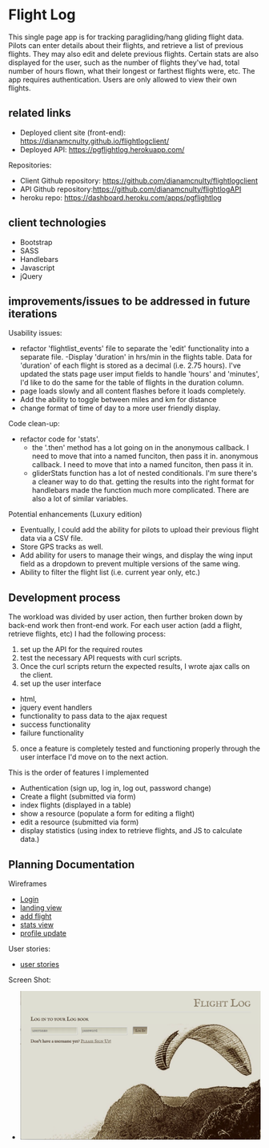 # Flight Log

This single page app is for tracking paragliding/hang gliding flight data. Pilots can enter details about their flights, and retrieve a list of previous flights. They may also edit and delete previous flights.
Certain stats are also displayed for the user, such as the number of flights they've had, total number of hours flown, what their longest or farthest flights were, etc.
The app requires authentication. Users are only allowed to view their own flights.

## related links
- Deployed client site (front-end): https://dianamcnulty.github.io/flightlogclient/
- Deployed API: https://pgflightlog.herokuapp.com/


Repositories:
- Client Github repository: https://github.com/dianamcnulty/flightlogclient
- API Github repository:https://github.com/dianamcnulty/flightlogAPI
- heroku repo: https://dashboard.heroku.com/apps/pgflightlog


## client technologies
- Bootstrap
- SASS
- Handlebars
- Javascript
- jQuery


## improvements/issues to be addressed in future iterations
Usability issues:
- refactor 'flightlist_events' file to separate the 'edit' functionality into a separate file.
-Display 'duration' in hrs/min in the flights table. Data for 'duration' of each flight is stored as a decimal (i.e. 2.75 hours). I've updated the stats page user imput fields to handle 'hours' and 'minutes', I'd like to do the same for the table of flights in the duration column.
- page loads slowly and all content flashes before it loads completely.
- Add the ability to toggle between miles and km for distance
- change format of time of day to a more user friendly display.

Code clean-up:
- refactor code for 'stats'.
  - the '.then' method has a lot going on in the anonymous callback. I need to move that into a named funciton, then pass it in. anonymous callback. I need to move that into a named funciton, then pass it in.
  - gliderStats function has a lot of nested conditionals. I'm sure there's a cleaner way to do that. getting the results into the right format for handlebars made the function much more complicated. There are also a lot of similar variables.


Potential enhancements (Luxury edition)
- Eventually, I could add the ability for pilots to upload their previous flight data via a CSV file.
- Store GPS tracks as well.
- Add ability for users to manage their wings, and display the wing input field as a dropdown to prevent multiple versions of the same wing.
- Ability to filter the flight list (i.e. current year only, etc.)

## Development process

The workload was divided by user action, then further broken down by back-end work then front-end work.
For each user action (add a flight, retrieve flights, etc) I had the following process:
1. set up the API for the required routes
2. test the necessary API requests with curl scripts.
3. Once the curl scripts return the expected results, I wrote ajax calls on the client.
4. set up the user interface
  - html,
  - jquery event handlers
  - functionality to pass data to the ajax request
  - success functionality
  - failure functionality
5. once a feature is completely tested and functioning properly through the user interface I'd move on to the next action.

This is the order of features I implemented
- Authentication (sign up, log in, log out, password change)
- Create a flight (submitted via form)
- index flights (displayed in a table)
- show a resource (populate a form for editing a flight)
- edit a resource (submitted via form)
- display statistics (using index to retrieve flights, and JS to calculate data.)



## Planning Documentation
Wireframes
-   [Login](planning/login.jpg)
-   [landing view](planning/landing_view.jpg)
-   [add flight](planning/add_flight_view.jpg)
-   [stats view](planning/stats_view.jpg)
-   [profile update](planning/profile_update_view.jpg)


User stories:
-   [user stories](planning/user_stories.jpg)

Screen Shot:  
-   ![github image](/assets/images/ScreenShot.png)
